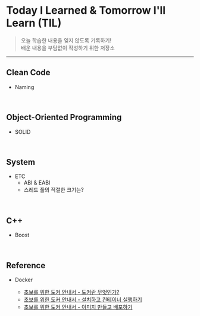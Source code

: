 # Today I Learned & Tomorrow I'll Learn (TIL)

> 오늘 학습한 내용을 잊지 않도록 기록하기!
> <br/>배운 내용을 부담없이 작성하기 위한 저장소

-------------------------------------------------------------------------------
## Clean Code
* Naming

<br/>

## Object-Oriented Programming
* SOLID


<br/>

## System

* ETC
    * ABI & EABI
    * 스레드 풀의 적절한 크기는?

<br/>

## C++
* Boost

<br/>

## Reference

* Docker

    * [초보를 위한 도커 안내서 - 도커란 무엇인가?](https://subicura.com/2017/01/19/docker-guide-for-beginners-1.html)
    * [초보를 위한 도커 안내서 - 설치하고 컨테이너 실행하기](https://subicura.com/2017/01/19/docker-guide-for-beginners-2.html)
    * [초보를 위한 도커 안내서 - 이미지 만들고 배포하기](https://subicura.com/2017/02/10/docker-guide-for-beginners-create-image-and-deploy.html) 